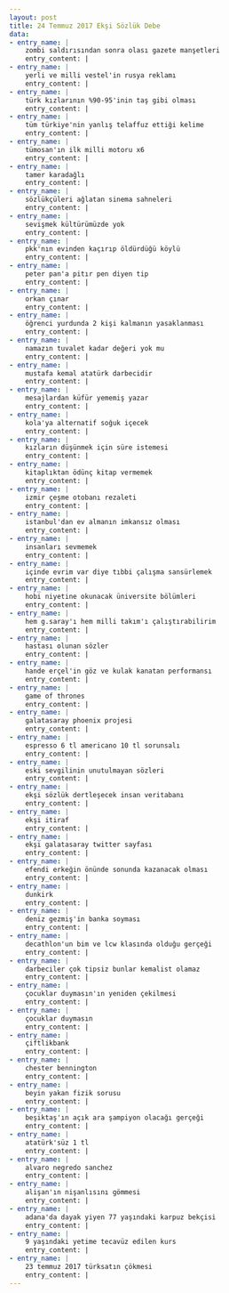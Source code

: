 ```yaml
---
layout: post
title: 24 Temmuz 2017 Ekşi Sözlük Debe
data:
- entry_name: |
    zombi saldırısından sonra olası gazete manşetleri
    entry_content: |
- entry_name: |
    yerli ve milli vestel'in rusya reklamı
    entry_content: |
- entry_name: |
    türk kızlarının %90-95'inin taş gibi olması
    entry_content: |
- entry_name: |
    tüm türkiye'nin yanlış telaffuz ettiği kelime
    entry_content: |
- entry_name: |
    tümosan'ın ilk milli motoru x6
    entry_content: |
- entry_name: |
    tamer karadağlı
    entry_content: |
- entry_name: |
    sözlükçüleri ağlatan sinema sahneleri
    entry_content: |
- entry_name: |
    sevişmek kültürümüzde yok
    entry_content: |
- entry_name: |
    pkk'nın evinden kaçırıp öldürdüğü köylü
    entry_content: |
- entry_name: |
    peter pan'a pitır pen diyen tip
    entry_content: |
- entry_name: |
    orkan çınar
    entry_content: |
- entry_name: |
    öğrenci yurdunda 2 kişi kalmanın yasaklanması
    entry_content: |
- entry_name: |
    namazın tuvalet kadar değeri yok mu
    entry_content: |
- entry_name: |
    mustafa kemal atatürk darbecidir
    entry_content: |
- entry_name: |
    mesajlardan küfür yememiş yazar
    entry_content: |
- entry_name: |
    kola'ya alternatif soğuk içecek
    entry_content: |
- entry_name: |
    kızların düşünmek için süre istemesi
    entry_content: |
- entry_name: |
    kitaplıktan ödünç kitap vermemek
    entry_content: |
- entry_name: |
    izmir çeşme otobanı rezaleti
    entry_content: |
- entry_name: |
    istanbul'dan ev almanın imkansız olması
    entry_content: |
- entry_name: |
    insanları sevmemek
    entry_content: |
- entry_name: |
    içinde evrim var diye tıbbi çalışma sansürlemek
    entry_content: |
- entry_name: |
    hobi niyetine okunacak üniversite bölümleri
    entry_content: |
- entry_name: |
    hem g.saray'ı hem milli takım'ı çalıştırabilirim
    entry_content: |
- entry_name: |
    hastası olunan sözler
    entry_content: |
- entry_name: |
    hande erçel'in göz ve kulak kanatan performansı
    entry_content: |
- entry_name: |
    game of thrones
    entry_content: |
- entry_name: |
    galatasaray phoenix projesi
    entry_content: |
- entry_name: |
    espresso 6 tl americano 10 tl sorunsalı
    entry_content: |
- entry_name: |
    eski sevgilinin unutulmayan sözleri
    entry_content: |
- entry_name: |
    ekşi sözlük dertleşecek insan veritabanı
    entry_content: |
- entry_name: |
    ekşi itiraf
    entry_content: |
- entry_name: |
    ekşi galatasaray twitter sayfası
    entry_content: |
- entry_name: |
    efendi erkeğin önünde sonunda kazanacak olması
    entry_content: |
- entry_name: |
    dunkirk
    entry_content: |
- entry_name: |
    deniz gezmiş'in banka soyması
    entry_content: |
- entry_name: |
    decathlon'un bim ve lcw klasında olduğu gerçeği
    entry_content: |
- entry_name: |
    darbeciler çok tipsiz bunlar kemalist olamaz
    entry_content: |
- entry_name: |
    çocuklar duymasın'ın yeniden çekilmesi
    entry_content: |
- entry_name: |
    çocuklar duymasın
    entry_content: |
- entry_name: |
    çiftlikbank
    entry_content: |
- entry_name: |
    chester bennington
    entry_content: |
- entry_name: |
    beyin yakan fizik sorusu
    entry_content: |
- entry_name: |
    beşiktaş'ın açık ara şampiyon olacağı gerçeği
    entry_content: |
- entry_name: |
    atatürk'süz 1 tl
    entry_content: |
- entry_name: |
    alvaro negredo sanchez
    entry_content: |
- entry_name: |
    alişan'ın nişanlısını gömmesi
    entry_content: |
- entry_name: |
    adana'da dayak yiyen 77 yaşındaki karpuz bekçisi
    entry_content: |
- entry_name: |
    9 yaşındaki yetime tecavüz edilen kurs
    entry_content: |
- entry_name: |
    23 temmuz 2017 türksatın çökmesi
    entry_content: |
---
```


